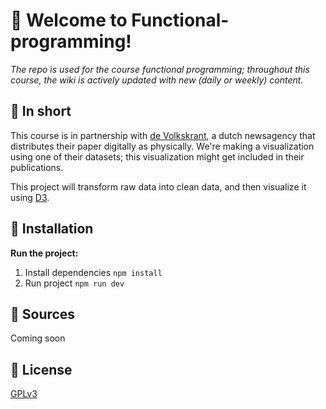 # 👋 Welcome to Functional-programming!
_The repo is used for the course functional programming; throughout this course, the wiki is actively updated with new (daily or weekly) content._

## 📓 In short
This course is in partnership with [de Volkskrant](https://www.volkskrant.nl/), a dutch newsagency that distributes their paper digitally as physically. We're making a visualization using one of their datasets; this visualization might get included in their publications.

This project will transform raw data into clean data, and then visualize it using [D3](https://github.com/d3/d3).

## 🤖 Installation
**Run the project:**
1. Install dependencies
`npm install`
2. Run project
`npm run dev`

## 🤝 Sources
Coming soon

## 📝 License
[GPLv3](https://choosealicense.com/licenses/gpl-3.0/)
